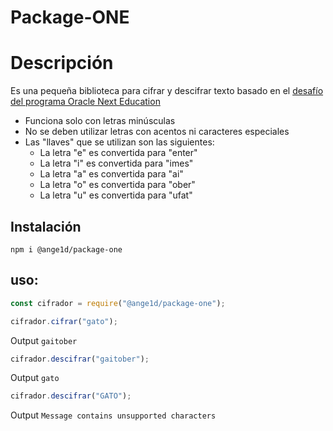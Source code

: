 # Package-ONE

Descripción
=========

Es una pequeña biblioteca para cifrar y descifrar texto basado en el [desafío del programa Oracle Next Education](https://ange1d.github.io/Challenge-ONE-Alura/) 
- Funciona solo con letras minúsculas
- No se deben utilizar letras con acentos ni caracteres especiales
-  Las "llaves" que se utilizan son las siguientes:
   - La letra "e" es convertida para "enter"
   - La letra "i" es convertida para "imes"
   - La letra "a" es convertida para "ai"
   - La letra "o" es convertida para "ober"
   - La letra "u" es convertida para "ufat"

## Instalación
```
npm i @ange1d/package-one
```

## uso:
```js
const cifrador = require("@ange1d/package-one");

cifrador.cifrar("gato");

```
Output `gaitober`

```js
cifrador.descifrar("gaitober");

```
Output `gato`

```js
cifrador.descifrar("GATO");

```
Output `Message contains unsupported characters`
